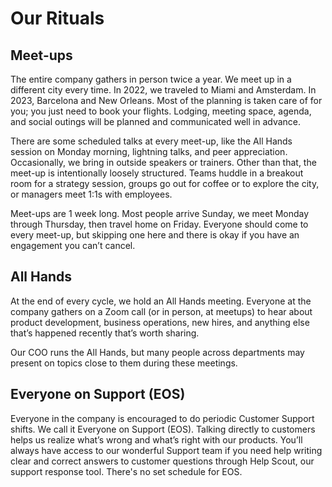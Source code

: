 # Our Rituals

## Meet-ups

The entire company gathers in person twice a year. We meet up in a different city every time. In 2022, we traveled to Miami and Amsterdam. In 2023, Barcelona and New Orleans. Most of the planning is taken care of for you; you just need to book your flights. Lodging, meeting space, agenda, and social outings will be planned and communicated well in advance.

There are some scheduled talks at every meet-up, like the All Hands session on Monday morning, lightning talks, and peer appreciation. Occasionally, we bring in outside speakers or trainers. Other than that, the meet-up is intentionally loosely structured. Teams huddle in a breakout room for a strategy session, groups go out for coffee or to explore the city, or managers meet 1:1s with employees. 

Meet-ups are 1 week long. Most people arrive Sunday, we meet Monday through Thursday, then travel home on Friday. Everyone should come to every meet-up, but skipping one here and there is okay if you have an engagement you can’t cancel.

## All Hands

At the end of every cycle, we hold an All Hands meeting. Everyone at the company gathers on a Zoom call (or in person, at meetups) to hear about product development, business operations, new hires, and anything else that’s happened recently that’s worth sharing. 

Our COO runs the All Hands, but many people across departments may present on topics close to them during these meetings. 

## Everyone on Support (EOS)

Everyone in the company is encouraged to do periodic Customer Support shifts. We call it Everyone on Support (EOS). Talking directly to customers helps us realize what’s wrong and what’s right with our products. You’ll always have access to our wonderful Support team if you need help writing clear and correct answers to customer questions through Help Scout, our support response tool. There's no set schedule for EOS.
